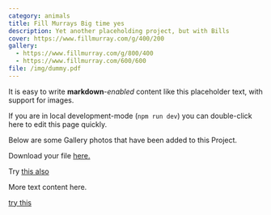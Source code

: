 ```yaml
---
category: animals
title: Fill Murrays Big time yes
description: Yet another placeholding project, but with Bills
cover: https://www.fillmurray.com/g/400/200
gallery:
  - https://www.fillmurray.com/g/800/400
  - https://www.fillmurray.com/600/600
file: /img/dummy.pdf
---
```

It is easy to write **markdown**-*enabled* content like this placeholder text, with support for images.

If you are in local development-mode (`npm run dev`) you can double-click here to edit this page quickly.

Below are some Gallery photos that have been added to this Project.

Download your file <a href="/img/dummy.pdf" download>here.</a>

Try <a href="static/img/dummy.pdf" download>this also</a>

More text content here.

<a href="/img/dummy.pdf">try this</a>